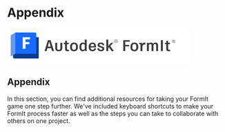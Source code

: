 # Appendix

![](<../.gitbook/assets/formit intro hero image.png>)

## Appendix

In this section, you can find additional resources for taking your FormIt game one step further. We've included keyboard shortcuts to make your FormIt process faster as well as the steps you can take to collaborate with others on one project.

